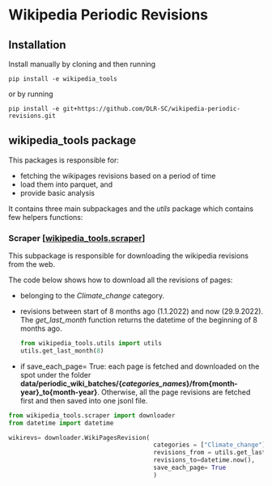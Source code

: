 # Wikipedia Periodic Revisions

## Installation
Install manually by cloning and then running

``` 
pip install -e wikipedia_tools
```

or by running

``` 
pip install -e git+https://github.com/DLR-SC/wikipedia-periodic-revisions.git
```

## wikipedia_tools package

This packages is responsible for:
- fetching the wikipages revisions based on a period of time
- load them into parquet, and
- provide basic analysis

It contains three main subpackages and the *utils* package which contains few helpers functions:

### Scraper [[wikipedia_tools.scraper](wikipedia_tools/wikipedia_tools/scraper.py)]
This subpackage is responsible for downloading the wikipedia revisions from the web.

The code below shows how to download all the revisions of pages:
  - belonging to the *Climate_change* category.
  - revisions between start of 8 months ago (1.1.2022) and now (29.9.2022). The *get_last_month* function returns the datetime of the beginning of 8 months ago.
  
    ```python 
    from wikipedia_tools.utils import utils 
    utils.get_last_month(8)
    ```
  - if  save_each_page= True: each page is fetched and downloaded on the spot under the folder **data/periodic_wiki_batches/{*categories_names*}/from{month-year}_to{month-year}**. Otherwise, all the page revisions are fetched first and then saved into one jsonl file.
  


```python
from wikipedia_tools.scraper import downloader
from datetime import datetime

wikirevs= downloader.WikiPagesRevision( 
                                        categories = ["Climate_change"],
                                        revisions_from = utils.get_last_month(8),
                                        revisions_to=datetime.now(),
                                        save_each_page= True
                                        )
```



